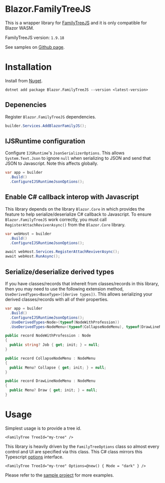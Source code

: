 # Blazor.FamilyTreeJS

This is a wrapper library for [FamilyTreeJS](https://balkan.app/FamilyTreeJS)
and it is only compatible for Blazor WASM.

FamilyTreeJS version: `1.9.18`

See samples on [Github page](https://pandabytes.github.io/blazor-family-tree/).

# Installation
Install from [Nuget](https://www.nuget.org/packages/Blazor.FamilyTreeJS).
```
dotnet add package Blazor.FamilyTreeJS --version <latest-version>
```

## Depenencies
Register `Blazor.FamilyTreeJS` dependencies.
```cs
builder.Services.AddBlazorFamilyJS();
```

## IJSRuntime configuration
Configure `IJSRuntime`'s `JsonSerializerOptions`. This allows `System.Text.Json` to ignore `null` when
serializing to JSON and send that JSON to Javascript. Note this affects globally.
```cs
var app = builder
  .Build()
  .ConfigureIJSRuntimeJsonOptions();
```

## Enable C# callback interop with Javascript
This library depends on the library `Blazor.Core` in which provides the feature to help
serialize/deserialize C# callback to Javascript. To ensure `Blazor.FamilyTreeJS` work
correctly, you must call `RegisterAttachReviverAsync()` from the `Blazor.Core` library.
```cs
var webHost = builder
  .Build()
  .ConfigureIJSRuntimeJsonOptions();

await webHost.Services.RegisterAttachReviverAsync();
await webHost.RunAsync();
```

## Serialize/deserialize derived types
If you have classes/records that inhereit from classes/records in this library, then you may
need to use the following extension method, `UseDerivedTypes<BaseType>([derive types])`.
This allows serializing your derived classes/records with all of their properties.
```cs
var app = builder
  .Build()
  .ConfigureIJSRuntimeJsonOptions();
  .UseDerivedTypes<Node>(typeof(NodeWithProfession))
  .UseDerivedTypes<NodeMenu>(typeof(CollapseNodeMenu), typeof(DrawLineNodeMenu));

public record NodeWithProfession : Node
{
  public string? Job { get; init; } = null;
}

public record CollapseNodeMenu : NodeMenu
{
  public Menu? Collapse { get; init; } = null;
}

public record DrawLineNodeMenu : NodeMenu
{
  public Menu? Draw { get; init; } = null;
}
```

# Usage
Simplest usage is to provide a tree id.
```razor
<FamilyTree TreeId="my-tree" />
```

This library is heavily driven by the `FamilyTreeOptions` class so almost
every control and UI are specified via this class. This C# class mirrors this
Typescript [options](https://balkan.app/FamilyTreeJS/API/interfaces/FamilyTree.options) interface.
```razor
<FamilyTree TreeId="my-tree" Options=@new() { Mode = "dark" } />
```

Please refer to the [sample project](https://github.com/pandabytes/blazor-family-tree/tree/master/samples/Blazor.FamilyTreeJS.Sample/Pages)
for more examples.
